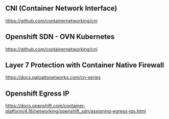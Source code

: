 CNI (Container Network Interface)
------------
https://github.com/containernetworking/cni

Openshift SDN - OVN Kubernetes
------------
https://github.com/containernetworking/cni

Layer 7 Protection with Container Native Firewall
------------
https://docs.paloaltonetworks.com/cn-series

Openshift Egress IP
------------
https://docs.openshift.com/container-platform/4.16/networking/openshift_sdn/assigning-egress-ips.html
